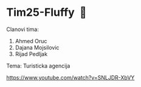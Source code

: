 # Tim25-Fluffy  🦄

Clanovi tima:
1. Ahmed Oruc
2. Dajana Mojsilovic
3. Rijad Pedljak

Tema:
Turisticka agencija

https://www.youtube.com/watch?v=SNLJDR-XbVY
